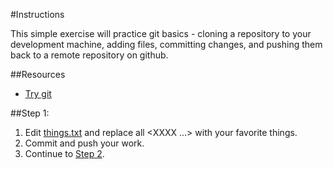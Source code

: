 #Instructions

This simple exercise will practice git basics - cloning a repository to your development machine,
adding files, committing changes, and pushing them back to a remote repository on github.

##Resources

* [Try git](https://try.github.io/)

##Step 1:
1. Edit [things.txt](things.txt) and replace all <XXXX ...> with your favorite things.
2. Commit and push your work.
3. Continue to [Step 2](art/index.md).
